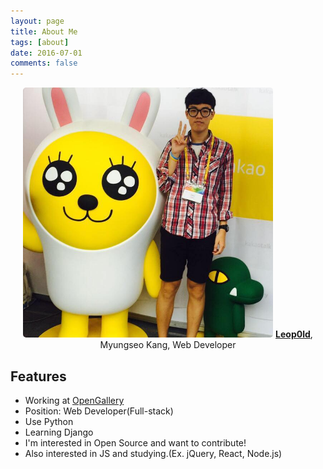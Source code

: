 ```yaml
---
layout: page
title: About Me
tags: [about]
date: 2016-07-01
comments: false
---
```


<center>
    <img src="/assets/img/profile_image.jpg" alt="Profile Image" style="width: 400px; height: 400px; border-radius: 5px;"/>
    <a href="http://github.com/Leop0ld"><b>Leop0ld</b></a>, Myungseo Kang, Web Developer
</center>

## Features
* Working at [OpenGallery](http://opengallery.co.kr)
* Position: Web Developer(Full-stack)
* Use Python
* Learning Django
* I'm interested in Open Source and want to contribute!
* Also interested in JS and studying.(Ex. jQuery, React, Node.js)
